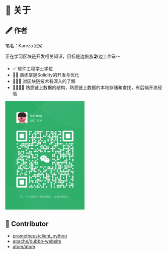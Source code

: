 # 🧘 关于

## 🖋️ 作者

笔名：Kareza 🇨🇳

正在学习区块链开发相关知识，目标是边旅游🏖️边工作💻～

- ✅ 软件工程学士学位
- 🌟🌟 熟练掌握Solidity的开发与优化
- 🌟🌟🌟 对区块链技术有深入的了解
- 🌟🌟🌟🌟 熟悉链上数据的结构，熟悉链上数据的本地存储和查找，有后端开发经验

<img src="wechat.png" width="50%">

## 🔔 Contributor

- [prometheus/client_python](https://github.com/prometheus/client_python)
- [apache/dubbo-website](https://github.com/apache/dubbo-website)
- [atom/atom](https://github.com/atom/atom)

<!-- - ❌ 对智能合约安全有一定了解，熟悉常见漏洞
- ❌ 熟练掌握可升级合约技术，对其最佳实践有深入了解
- ❌ 熟练使用Remix、Foundry/Hardhat、PhaIcon/Tenderly等开发工具
- ❌ 深度掌握Uniswap V2、MasterChef V2、Compound Governance的代码
- ❌ DeFi资深玩家，理解Uniswap V3、Pendle、GMX V1、Ve(3,3)类DEx(至少一个)的业务逻辑
- ❌ 对稳定币DEx（如Curve、Wombat、Pendle PT Pool）有一定了解
- ❌ 对Lido有深入研究，熟悉Lido语言机流程中各个环节以及风控措施
- ❌ 对LSD领域的智能合约漏洞有深入的研究，熟悉23年发生的一些只读重入攻击事件 -->